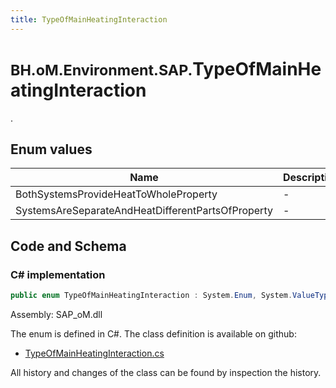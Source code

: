 ```yaml
---
title: TypeOfMainHeatingInteraction
---
```


# <small>BH.oM.Environment.SAP.</small>**TypeOfMainHeatingInteraction**

.

## Enum values

| Name            | Description                                                    |
|-----------------|----------------------------------------------------------------|
| BothSystemsProvideHeatToWholeProperty |  -  |
| SystemsAreSeparateAndHeatDifferentPartsOfProperty |  -  |


## Code and Schema

### C# implementation

``` C# title="C#"
public enum TypeOfMainHeatingInteraction : System.Enum, System.ValueType, System.IComparable, System.ISpanFormattable, System.IFormattable, System.IConvertible
```

Assembly: SAP_oM.dll

The enum is defined in C#. The class definition is available on github:

- [TypeOfMainHeatingInteraction.cs](https://github.com/BHoM/SAP_Toolkit/blob/develop/SAP_oM/Enums\TypeOfMainHeatingInteraction.cs)

All history and changes of the class can be found by inspection the history.
